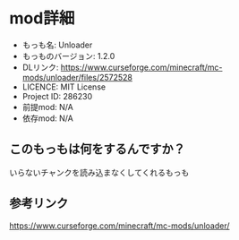 # mod詳細

- もっも名: Unloader
- もっものバージョン: 1.2.0
- DLリンク: https://www.curseforge.com/minecraft/mc-mods/unloader/files/2572528
- LICENCE: MIT License
- Project ID: 286230
- 前提mod: N/A
- 依存mod: N/A

## このもっもは何をするんですか？
いらないチャンクを読み込まなくしてくれるもっも

## 参考リンク
https://www.curseforge.com/minecraft/mc-mods/unloader/